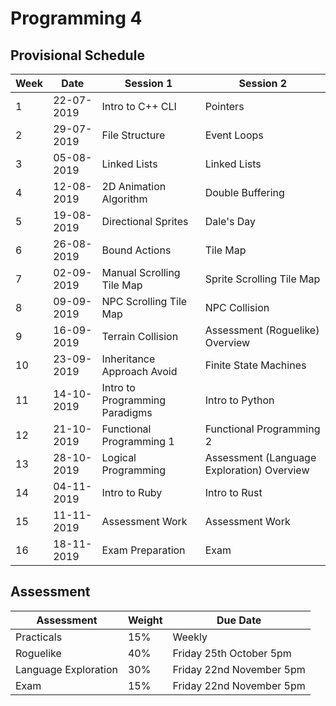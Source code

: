 # Programming 4

## Provisional Schedule

| Week | Date       | Session 1                      | Session 2                                  |
| ---- | ---------- | ------------------------------ | ------------------------------------------ |
| 1    | 22-07-2019 | Intro to C++ CLI               | Pointers                                   |
| 2    | 29-07-2019 | File Structure                 | Event Loops                                |
| 3    | 05-08-2019 | Linked Lists                   | Linked Lists                               |
| 4    | 12-08-2019 | 2D Animation Algorithm      | Double Buffering                 |
| 5    | 19-08-2019 | Directional Sprites            | Dale's Day                           |
| 6    | 26-08-2019 | Bound Actions                  | Tile Map                                   |
| 7    | 02-09-2019 | Manual Scrolling Tile Map      | Sprite Scrolling Tile Map                  |
| 8    | 09-09-2019 | NPC Scrolling Tile Map         | NPC Collision                              |
| 9    | 16-09-2019 | Terrain Collision              | Assessment (Roguelike) Overview            |
| 10   | 23-09-2019 | Inheritance Approach Avoid     | Finite State Machines                      |
| 11   | 14-10-2019 | Intro to Programming Paradigms | Intro to Python                            |
| 12   | 21-10-2019 | Functional Programming 1       | Functional Programming 2                   |
| 13   | 28-10-2019 | Logical Programming            | Assessment (Language Exploration) Overview |
| 14   | 04-11-2019 | Intro to Ruby                  | Intro to Rust                              |
| 15   | 11-11-2019 | Assessment Work                | Assessment Work                            |
| 16   | 18-11-2019 | Exam Preparation               | Exam                                       |

## Assessment

| Assessment           | Weight | Due Date                 |
| -------------------- | ------ | ------------------------ |
| Practicals           | 15%    | Weekly                   |
| Roguelike            | 40%    | Friday 25th October 5pm  |
| Language Exploration | 30%    | Friday 22nd November 5pm |
| Exam                 | 15%    | Friday 22nd November 5pm |
